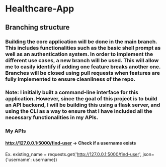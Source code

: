 # Healthcare-App

## Branching structure
### Building the core application will be done in the main branch. This includes functionalities such as the basic shell prompt as well as an authentication system. In order to implement the different use cases, a new branch will be used. This will allow me to easily identify if adding one feature breaks another one. Branches will be closed using pull requests when features are fully implemented to ensure cleanliness of the repo. 

### Note: I initially built a command-line interface for this application. However, since the goal of this project is to build an API backend, I will be building this using a flask server, and using the CLI as a way to ensure that I have included all the necessary functionalities in my APIs. 

### My APIs

#### http://127.0.0.1:5000/find-user -> Check if a username exists 
Ex. existing_name = requests.get('http://127.0.0.1:5000/find-user', json={'username': username})
